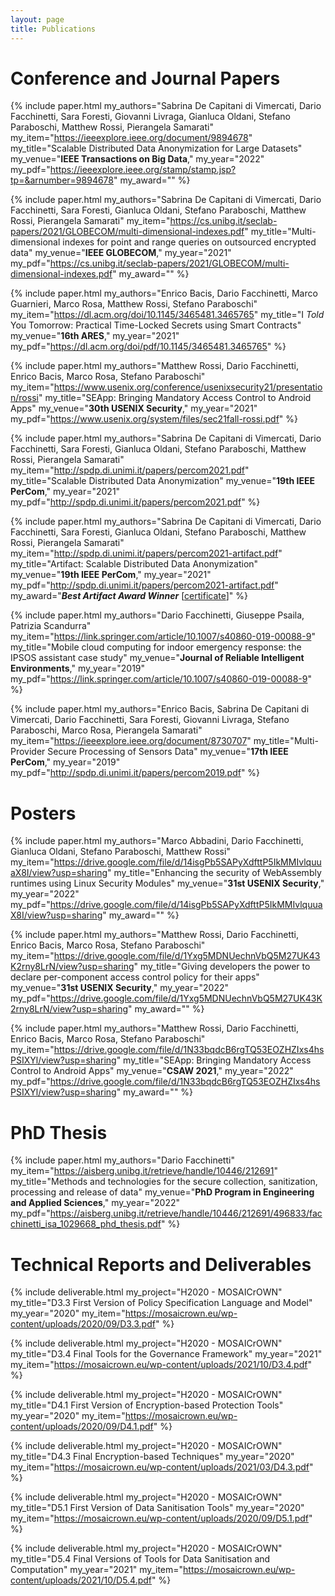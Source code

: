 ```yaml
---
layout: page
title: Publications
---
```



# Conference and Journal Papers

{% include paper.html
my_authors="Sabrina De Capitani di Vimercati, Dario Facchinetti, Sara Foresti, Giovanni Livraga, Gianluca Oldani, Stefano Paraboschi, Matthew Rossi, Pierangela Samarati"
my_item="https://ieeexplore.ieee.org/document/9894678"
my_title="Scalable Distributed Data Anonymization for Large Datasets"
my_venue="**IEEE Transactions on Big Data**,"
my_year="2022"
my_pdf="https://ieeexplore.ieee.org/stamp/stamp.jsp?tp=&arnumber=9894678"
my_award="" 
%}

{% include paper.html
my_authors="Sabrina De Capitani di Vimercati, Dario Facchinetti, Sara Foresti, Gianluca Oldani, Stefano Paraboschi, Matthew Rossi, Pierangela Samarati"
my_item="https://cs.unibg.it/seclab-papers/2021/GLOBECOM/multi-dimensional-indexes.pdf"
my_title="Multi-dimensional indexes for point and range queries on outsourced encrypted data"
my_venue="**IEEE GLOBECOM**,"
my_year="2021"
my_pdf="https://cs.unibg.it/seclab-papers/2021/GLOBECOM/multi-dimensional-indexes.pdf"
my_award="" 
%}

{% include paper.html
my_authors="Enrico Bacis, Dario Facchinetti, Marco Guarnieri, Marco Rosa, Matthew Rossi, Stefano Paraboschi"
my_item="https://dl.acm.org/doi/10.1145/3465481.3465765"
my_title="I _Told_ You Tomorrow: Practical Time-Locked Secrets using Smart Contracts"
my_venue="**16th ARES**,"
my_year="2021"
my_pdf="https://dl.acm.org/doi/pdf/10.1145/3465481.3465765"
%}


{% include paper.html
my_authors="Matthew Rossi, Dario Facchinetti, Enrico Bacis, Marco Rosa, Stefano Paraboschi"
my_item="https://www.usenix.org/conference/usenixsecurity21/presentation/rossi"
my_title="SEApp: Bringing Mandatory Access Control to Android Apps"
my_venue="**30th USENIX Security**,"
my_year="2021"
my_pdf="https://www.usenix.org/system/files/sec21fall-rossi.pdf"
%}


{% include paper.html
my_authors="Sabrina De Capitani di Vimercati, Dario Facchinetti, Sara Foresti, Gianluca Oldani, Stefano Paraboschi, Matthew Rossi, Pierangela Samarati"
my_item="http://spdp.di.unimi.it/papers/percom2021.pdf"
my_title="Scalable Distributed Data Anonymization"
my_venue="**19th IEEE PerCom**,"
my_year="2021"
my_pdf="http://spdp.di.unimi.it/papers/percom2021.pdf"
%}

{% include paper.html
my_authors="Sabrina De Capitani di Vimercati, Dario Facchinetti, Sara Foresti, Gianluca Oldani, Stefano Paraboschi, Matthew Rossi, Pierangela Samarati"
my_item="http://spdp.di.unimi.it/papers/percom2021-artifact.pdf"
my_title="Artifact: Scalable Distributed Data Anonymization"
my_venue="**19th IEEE PerCom**,"
my_year="2021"
my_pdf="http://spdp.di.unimi.it/papers/percom2021-artifact.pdf"
my_award="_**Best Artifact Award Winner**_ [[certificate](https://drive.google.com/file/d/1XqsnYPw1rzOUZKWYmkTIq_7JBMPpJWzK/view?usp=sharing)]"
%}

{% include paper.html
my_authors="Dario Facchinetti, Giuseppe Psaila, Patrizia Scandurra"
my_item="https://link.springer.com/article/10.1007/s40860-019-00088-9"
my_title="Mobile cloud computing for indoor emergency response: the IPSOS assistant case study"
my_venue="**Journal of Reliable Intelligent Environments**,"
my_year="2019"
my_pdf="https://link.springer.com/article/10.1007/s40860-019-00088-9"
%}

{% include paper.html
my_authors="Enrico Bacis, Sabrina De Capitani di Vimercati, Dario Facchinetti, Sara Foresti, Giovanni Livraga, Stefano Paraboschi, Marco Rosa, Pierangela Samarati"
my_item="https://ieeexplore.ieee.org/document/8730707"
my_title="Multi-Provider Secure Processing of Sensors Data"
my_venue="**17th IEEE PerCom**,"
my_year="2019"
my_pdf="http://spdp.di.unimi.it/papers/percom2019.pdf"
%}


# Posters

{% include paper.html
my_authors="Marco Abbadini, Dario Facchinetti, Gianluca Oldani, Stefano Paraboschi, Matthew Rossi"
my_item="https://drive.google.com/file/d/14isgPb5SAPyXdfttP5IkMMIvlquuaX8I/view?usp=sharing"
my_title="Enhancing the security of WebAssembly runtimes using Linux Security Modules"
my_venue="**31st USENIX Security**,"
my_year="2022"
my_pdf="https://drive.google.com/file/d/14isgPb5SAPyXdfttP5IkMMIvlquuaX8I/view?usp=sharing"
my_award="" 
%}

{% include paper.html
my_authors="Matthew Rossi, Dario Facchinetti, Enrico Bacis, Marco Rosa, Stefano Paraboschi"
my_item="https://drive.google.com/file/d/1Yxg5MDNUechnVbQ5M27UK43K2rny8LrN/view?usp=sharing"
my_title="Giving developers the power to declare per-component access control policy for their apps"
my_venue="**31st USENIX Security**,"
my_year="2022"
my_pdf="https://drive.google.com/file/d/1Yxg5MDNUechnVbQ5M27UK43K2rny8LrN/view?usp=sharing"
my_award="" 
%}

{% include paper.html
my_authors="Matthew Rossi, Dario Facchinetti, Enrico Bacis, Marco Rosa, Stefano Paraboschi"
my_item="https://drive.google.com/file/d/1N33bqdcB6rgTQ53EOZHZIxs4hsPSIXYl/view?usp=sharing"
my_title="SEApp: Bringing Mandatory Access Control to Android Apps"
my_venue="**CSAW 2021**,"
my_year="2022"
my_pdf="https://drive.google.com/file/d/1N33bqdcB6rgTQ53EOZHZIxs4hsPSIXYl/view?usp=sharing"
my_award="" 
%}


# PhD Thesis

{% include paper.html
my_authors="Dario Facchinetti"
my_item="https://aisberg.unibg.it/retrieve/handle/10446/212691"
my_title="Methods and technologies for the secure collection, sanitization, processing and release of data"
my_venue="**PhD Program in Engineering and Applied Sciences**,"
my_year="2022"
my_pdf="https://aisberg.unibg.it/retrieve/handle/10446/212691/496833/facchinetti_isa_1029668_phd_thesis.pdf"
%}


# Technical Reports and Deliverables

{% include deliverable.html
my_project="H2020 - MOSAICrOWN"
my_title="D3.3 First Version of Policy Specification Language and Model"
my_year="2020"
my_item="https://mosaicrown.eu/wp-content/uploads/2020/09/D3.3.pdf"
%}

{% include deliverable.html
my_project="H2020 - MOSAICrOWN"
my_title="D3.4 Final Tools for the Governance Framework"
my_year="2021"
my_item="https://mosaicrown.eu/wp-content/uploads/2021/10/D3.4.pdf"
%}

{% include deliverable.html
my_project="H2020 - MOSAICrOWN"
my_title="D4.1 First Version of Encryption-based Protection Tools"
my_year="2020"
my_item="https://mosaicrown.eu/wp-content/uploads/2020/09/D4.1.pdf"
%}

{% include deliverable.html
my_project="H2020 - MOSAICrOWN"
my_title="D4.3 Final Encryption-based Techniques"
my_year="2020"
my_item="https://mosaicrown.eu/wp-content/uploads/2021/03/D4.3.pdf"
%}


{% include deliverable.html
my_project="H2020 - MOSAICrOWN"
my_title="D5.1 First Version of Data Sanitisation Tools"
my_year="2020"
my_item="https://mosaicrown.eu/wp-content/uploads/2020/09/D5.1.pdf"
%}

{% include deliverable.html
my_project="H2020 - MOSAICrOWN"
my_title="D5.4 Final Versions of Tools for Data Sanitisation and Computation"
my_year="2021"
my_item="https://mosaicrown.eu/wp-content/uploads/2021/10/D5.4.pdf"
%}

